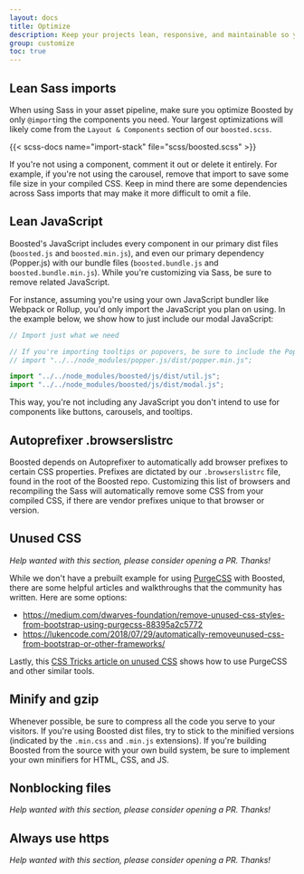 ```yaml
---
layout: docs
title: Optimize
description: Keep your projects lean, responsive, and maintainable so you can deliver the best experience and focus on more important jobs.
group: customize
toc: true
---
```


## Lean Sass imports

When using Sass in your asset pipeline, make sure you optimize Boosted by only `@import`ing the components you need. Your largest optimizations will likely come from the `Layout & Components` section of our `boosted.scss`.

{{< scss-docs name="import-stack" file="scss/boosted.scss" >}}


If you're not using a component, comment it out or delete it entirely. For example, if you're not using the carousel, remove that import to save some file size in your compiled CSS. Keep in mind there are some dependencies across Sass imports that may make it more difficult to omit a file.

## Lean JavaScript

Boosted's JavaScript includes every component in our primary dist files (`boosted.js` and `boosted.min.js`), and even our primary dependency (Popper.js) with our bundle files (`boosted.bundle.js` and `boosted.bundle.min.js`). While you're customizing via Sass, be sure to remove related JavaScript.

For instance, assuming you're using your own JavaScript bundler like Webpack or Rollup, you'd only import the JavaScript you plan on using. In the example below, we show how to just include our modal JavaScript:

```js
// Import just what we need

// If you're importing tooltips or popovers, be sure to include the Popper.js dependency
// import "../../node_modules/popper.js/dist/popper.min.js";

import "../../node_modules/boosted/js/dist/util.js";
import "../../node_modules/boosted/js/dist/modal.js";
```

This way, you're not including any JavaScript you don't intend to use for components like buttons, carousels, and tooltips.

## Autoprefixer .browserslistrc

Boosted depends on Autoprefixer to automatically add browser prefixes to certain CSS properties. Prefixes are dictated by our `.browserslistrc` file, found in the root of the Boosted repo. Customizing this list of browsers and recompiling the Sass will automatically remove some CSS from your compiled CSS, if there are vendor prefixes unique to that browser or version.

## Unused CSS

_Help wanted with this section, please consider opening a PR. Thanks!_

While we don't have a prebuilt example for using [PurgeCSS](https://github.com/FullHuman/purgecss) with Boosted, there are some helpful articles and walkthroughs that the community has written. Here are some options:

- https://medium.com/dwarves-foundation/remove-unused-css-styles-from-bootstrap-using-purgecss-88395a2c5772
- https://lukencode.com/2018/07/29/automatically-removeunused-css-from-bootstrap-or-other-frameworks/

Lastly, this [CSS Tricks article on unused CSS](https://css-tricks.com/how-do-you-remove-unused-css-from-a-site/) shows how to use PurgeCSS and other similar tools.

## Minify and gzip

Whenever possible, be sure to compress all the code you serve to your visitors. If you're using Boosted dist files, try to stick to the minified versions (indicated by the `.min.css` and `.min.js` extensions). If you're building Boosted from the source with your own build system, be sure to implement your own minifiers for HTML, CSS, and JS.

## Nonblocking files

_Help wanted with this section, please consider opening a PR. Thanks!_

## Always use https

_Help wanted with this section, please consider opening a PR. Thanks!_

